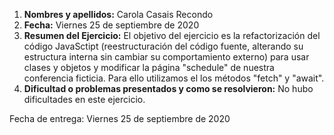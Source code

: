 1. **Nombres y apellidos:** Carola Casais Recondo
2. **Fecha:** Viernes 25 de septiembre de 2020
3. **Resumen del Ejercicio:** El objetivo del ejercicio es la refactorización del código JavaSctipt (reestructuración del código fuente, 
alterando su estructura interna sin cambiar su comportamiento externo) para usar clases y objetos y modificar la página "schedule"
de nuestra conferencia ficticia. Para ello utilizamos el los métodos "fetch" y "await".
4. **Dificultad o problemas presentados y como se resolvieron:** No hubo dificultades en este ejercicio.

Fecha de entrega: Viernes 25 de septiembre de 2020
